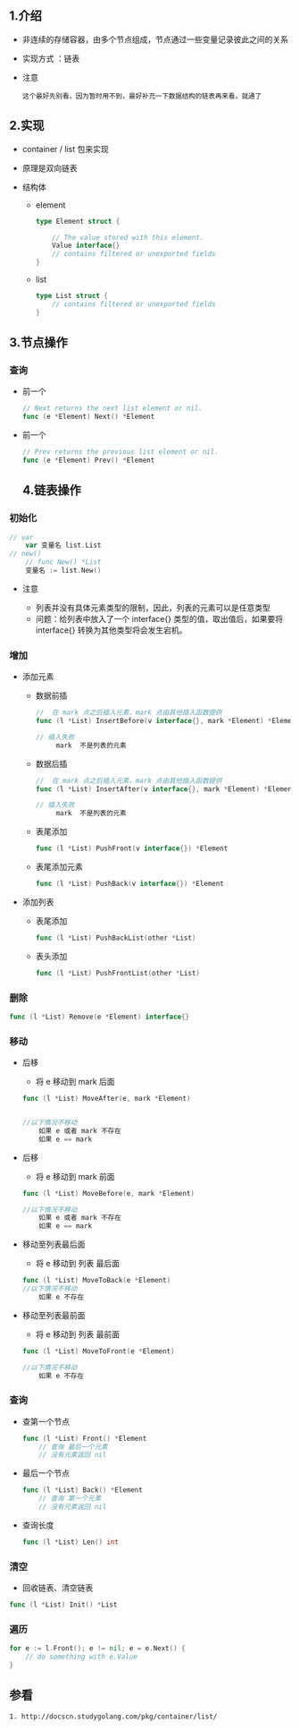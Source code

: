## 1.介绍

*    非连续的存储容器，由多个节点组成，节点通过一些变量记录彼此之间的关系 

*   实现方式 ：链表

*   注意

    ```
    这个最好先别看，因为暂时用不到，最好补充一下数据结构的链表再来看，就通了
    ```

## 2.实现

*    container / list 包来实现 

*    原理是双向链表 

*   结构体

    *   element

        ```go
        type Element struct {
        
            // The value stored with this element.
            Value interface{}
            // contains filtered or unexported fields
        }
        ```

    *   list

        ```go
        type List struct {
            // contains filtered or unexported fields
        }
        ```

        

## 3.节点操作

### 查询

*   前一个

    ```go
    // Next returns the next list element or nil. 
    func (e *Element) Next() *Element
    
    ```

*   前一个

    ```go
    // Prev returns the previous list element or nil. 
    func (e *Element) Prev() *Element
    ```

    
    
    ## 4.链表操作

### 初始化

```go
// var
	var 变量名 list.List
// new()
    // func New() *List 
    变量名 := list.New()
```

*   注意

    *    列表并没有具体元素类型的限制，因此，列表的元素可以是任意类型 
    *    问题：给列表中放入了一个 interface{} 类型的值，取出值后，如果要将 interface{} 转换为其他类型将会发生宕机。  

### 增加

*   添加元素

    *   数据前插

        ```go
        //  在 mark 点之后插入元素，mark 点由其他插入函数提供 
        func (l *List) InsertBefore(v interface{}, mark *Element) *Element
        
        // 插入失败
        	 mark  不是列表的元素
        ```

    *   数据后插

        ```go
        //  在 mark 点之后插入元素，mark 点由其他插入函数提供 
        func (l *List) InsertAfter(v interface{}, mark *Element) *Element
        
        // 插入失败
        	 mark  不是列表的元素
        ```

    *   表尾添加

        ```go
        func (l *List) PushFront(v interface{}) *Element
        ```

    *   表尾添加元素

        ```go
        func (l *List) PushBack(v interface{}) *Element
        ```

*   添加列表

    *   表尾添加

        ```go
        func (l *List) PushBackList(other *List)
        ```

    *   表头添加

        ```go
        func (l *List) PushFrontList(other *List)
        ```


### 删除

```go
func (l *List) Remove(e *Element) interface{}
```

### 移动

*   后移

    *   将 e 移动到 mark 后面

    ```go
    func (l *List) MoveAfter(e, mark *Element)
    
    
    //以下情况不移动
        如果 e 或者 mark 不存在
        如果 e == mark
    ```

    

*   后移

    *   将 e 移动到 mark 前面

    ```go
    func (l *List) MoveBefore(e, mark *Element)
    
    //以下情况不移动
        如果 e 或者 mark 不存在
        如果 e == mark
    ```

    

*   移动至列表最后面

    *   将 e 移动到 列表 最后面

    ```go
    func (l *List) MoveToBack(e *Element)
    //以下情况不移动
        如果 e 不存在
    ```

    

*   移动至列表最前面

    *   将 e 移动到 列表 最前面

    ```go
    func (l *List) MoveToFront(e *Element)
    
    //以下情况不移动
        如果 e 不存在
    ```

### 查询

*   查第一个节点

    ```go
    func (l *List) Front() *Element
    	// 查询 最后一个元素 
    	// 没有元素返回 nil
    ```

    

*   最后一个节点

    ```go
    func (l *List) Back() *Element
    	// 查询 第一个元素 
    	// 没有元素返回 nil
    ```

*   查询长度

    ```go
    func (l *List) Len() int
    ```

### 清空

*   回收链表、清空链表

```go
func (l *List) Init() *List
```

### 遍历

```go
for e := l.Front(); e != nil; e = e.Next() {
	// do something with e.Value
}
```



## 参看

```ho
1. http://docscn.studygolang.com/pkg/container/list/
```





